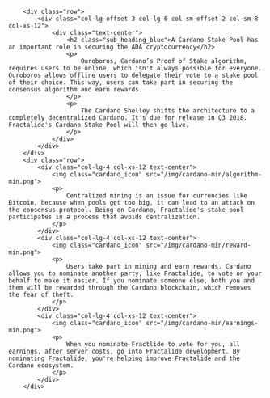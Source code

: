         <div class="row">
            <div class="col-lg-offset-3 col-lg-6 col-sm-offset-2 col-sm-8 col-xs-12">
                <div class="text-center">
                    <h2 class="sub_heading_blue">A Cardano Stake Pool has an important role in securing the ADA cryptocurrency</h2>
                    <p>
                        Ouroboros, Cardano’s Proof of Stake algorithm, requires users to be online, which isn't always possible for everyone. Ouroboros allows offline users to delegate their vote to a stake pool of their choice. This way, users can take part in securing the consensus algorithm and earn rewards.
                    </p>
                    <p>
                        The Cardano Shelley shifts the architecture to a completely decentralized Cardano. It's due for release in Q3 2018. Fractalide's Cardano Stake Pool will then go live.
                    </p>
                </div>
            </div>
        </div>
        <div class="row">
            <div class="col-lg-4 col-xs-12 text-center">
                <img class="cardano_icon" src="/img/cardano-min/algorithm-min.png">
                <p>
                    Centralized mining is an issue for currencies like Bitcoin, because when pools get too big, it can lead to an attack on the consensus protocol. Being on Cardano, Fractalide's stake pool participates in a process that avoids centralization.
                </p>
            </div>
            <div class="col-lg-4 col-xs-12 text-center">
                <img class="cardano_icon" src="/img/cardano-min/reward-min.png">
                <p>
                    Users take part in mining and earn rewards. Cardano allows you to nominate another party, like Fractalide, to vote on your behalf to make it easier. If you nominate someone else, both you and them will be rewarded through the Cardano blockchain, which removes the fear of theft.
                </p>
            </div>
            <div class="col-lg-4 col-xs-12 text-center">
                <img class="cardano_icon" src="/img/cardano-min/earnings-min.png">
                <p>
                    When you nominate Fractlide to vote for you, all earnings, after server costs, go into Fractalide development. By nominating Fractalide, you're helping improve Fractalide and the Cardano ecosystem.
                </p>
            </div>
        </div>
